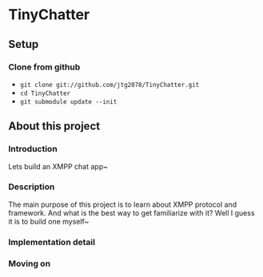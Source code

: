 # TinyChatter

## Setup


### Clone from github
+ `git clone git://github.com/jtg2078/TinyChatter.git`
+ `cd TinyChatter`
+ `git submodule update --init`

## About this project

### Introduction
Lets build an XMPP chat app~

### Description
The main purpose of this project is to learn about XMPP protocol and framework. And what is the best way to get familiarize with it? Well I guess it is to build one myself~

### Implementation detail


### Moving on

